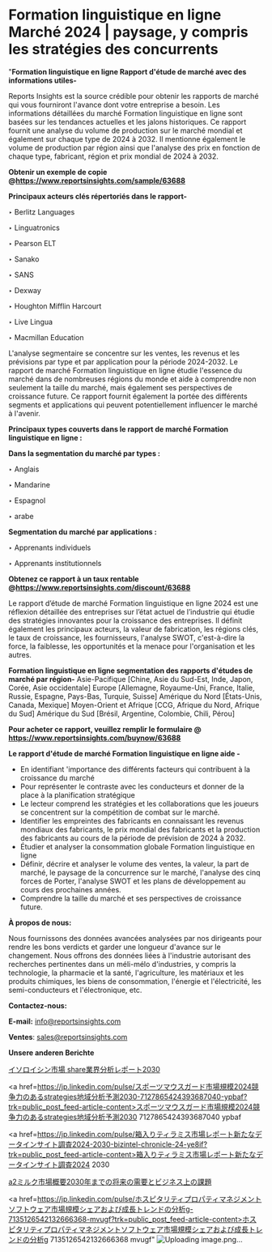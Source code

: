 # Formation linguistique en ligne Marché 2024 | paysage, y compris les stratégies des concurrents

"<strong>Formation linguistique en ligne Rapport d'étude de marché avec des informations utiles-</strong>

Reports Insights est la source crédible pour obtenir les rapports de marché qui vous fourniront l'avance dont votre entreprise a besoin. Les informations détaillées du marché Formation linguistique en ligne sont basées sur les tendances actuelles et les jalons historiques. Ce rapport fournit une analyse du volume de production sur le marché mondial et également sur chaque type de 2024 à 2032. Il mentionne également le volume de production par région ainsi que l'analyse des prix en fonction de chaque type, fabricant, région et prix mondial de 2024 à 2032.

<strong><b>Obtenir un exemple de copie @</b></strong><a href=https://www.reportsinsights.com/sample/63688><strong><b>https://www.reportsinsights.com/sample/63688</b></strong></a>

<b>Principaux acteurs clés répertoriés dans le rapport-</b>

<b> </b>‣ Berlitz Languages

‣ Linguatronics

‣ Pearson ELT

‣ Sanako

‣ SANS

‣ Dexway

‣ Houghton Mifflin Harcourt

‣ Live Lingua

‣ Macmillan Education

L'analyse segmentaire se concentre sur les ventes, les revenus et les prévisions par type et par application pour la période 2024-2032. Le rapport de marché Formation linguistique en ligne étudie l'essence du marché dans de nombreuses régions du monde et aide à comprendre non seulement la taille du marché, mais également ses perspectives de croissance future. Ce rapport fournit également la portée des différents segments et applications qui peuvent potentiellement influencer le marché à l'avenir.

<strong>Principaux types couverts dans le rapport de marché Formation linguistique en ligne :</strong>

<strong>Dans la segmentation du marché par types :</strong>

‣ Anglais

‣ Mandarine

‣ Espagnol

‣ arabe

<strong>Segmentation du marché par applications :</strong>

‣ Apprenants individuels

‣ Apprenants institutionnels

<strong><b>Obtenez ce rapport à un taux rentable @</b></strong><a href=https://www.reportsinsights.com/discount/63688><strong><b>https://www.reportsinsights.com/discount/63688</b></strong></a>

Le rapport d’étude de marché Formation linguistique en ligne 2024 est une réflexion détaillée des entreprises sur l’état actuel de l’industrie qui étudie des stratégies innovantes pour la croissance des entreprises. Il définit également les principaux acteurs, la valeur de fabrication, les régions clés, le taux de croissance, les fournisseurs, l'analyse SWOT, c'est-à-dire la force, la faiblesse, les opportunités et la menace pour l'organisation et les autres.

<strong>Formation linguistique en ligne segmentation des rapports d'études de marché par région-</strong>
Asie-Pacifique [Chine, Asie du Sud-Est, Inde, Japon, Corée, Asie occidentale]
Europe [Allemagne, Royaume-Uni, France, Italie, Russie, Espagne, Pays-Bas, Turquie, Suisse]
Amérique du Nord [États-Unis, Canada, Mexique]
Moyen-Orient et Afrique [CCG, Afrique du Nord, Afrique du Sud]
Amérique du Sud [Brésil, Argentine, Colombie, Chili, Pérou]

<strong>Pour acheter ce rapport, veuillez remplir le formulaire @   <a href=https://www.reportsinsights.com/buynow/63688>https://www.reportsinsights.com/buynow/63688</a></strong>

<strong>Le rapport d'étude de marché Formation linguistique en ligne aide -</strong>
<ul>
  <li>En identifiant 'importance des différents facteurs qui contribuent à la croissance du marché</li>
  <li>Pour représenter le contraste avec les conducteurs et donner de la place à la planification stratégique</li>
  <li>Le lecteur comprend les stratégies et les collaborations que les joueurs se concentrent sur la compétition de combat sur le marché.</li>
  <li>Identifier les empreintes des fabricants en connaissant les revenus mondiaux des fabricants, le prix mondial des fabricants et la production des fabricants au cours de la période de prévision de 2024 à 2032.</li>
  <li>Étudier et analyser la consommation globale Formation linguistique en ligne</li>
  <li>Définir, décrire et analyser le volume des ventes, la valeur, la part de marché, le paysage de la concurrence sur le marché, l'analyse des cinq forces de Porter, l'analyse SWOT et les plans de développement au cours des prochaines années.</li>
  <li>Comprendre la taille du marché et ses perspectives de croissance future.</li>
</ul>
<strong>À propos de nous:</strong>

Nous fournissons des données avancées analysées par nos dirigeants pour rendre les bons verdicts et garder une longueur d'avance sur le changement. Nous offrons des données liées à l'industrie autorisant des recherches pertinentes dans un méli-mélo d'industries, y compris la technologie, la pharmacie et la santé, l'agriculture, les matériaux et les produits chimiques, les biens de consommation, l'énergie et l'électricité, les semi-conducteurs et l'électronique, etc.

<strong>Contactez-nous:</strong>

<strong>E-mail:</strong> <a href=mailto:info@reportsinsights.com>info@reportsinsights.com</a>

<strong>Ventes</strong>: <a href=mailto:sales@reportsinsights.com>sales@reportsinsights.com</a>

<strong>Unsere anderen Berichte</strong>

<a href=https://www.linkedin.com/pulse/イソロイシン市場-share業界分析レポート2030-community-market-research-sacuf/>イソロイシン市場 share業界分析レポート2030</a>

<a href=https://jp.linkedin.com/pulse/スポーツマウスガード市場規模2024競争力のあるstrategies地域分析予測2030-7127865424393687040-ypbaf?trk=public_post_feed-article-content>スポーツマウスガード市場規模2024競争力のあるstrategies地域分析予測2030 7127865424393687040 ypbaf</a>

<a href=https://jp.linkedin.com/pulse/箱入りティラミス市場レポート新たなデータインサイト調査2024-2030-bizintel-chronicle-24-ye8if?trk=public_post_feed-article-content>箱入りティラミス市場レポート新たなデータインサイト調査2024 2030</a>

<a href=https://www.linkedin.com/pulse/a2ミルク市場概要2030年までの将来の需要とビジネス上の課題-infopulse-daily-360-blkwf/>a2ミルク市場概要2030年までの将来の需要とビジネス上の課題</a>

<a href=https://jp.linkedin.com/pulse/ホスピタリティプロパティマネジメントソフトウェア市場規模シェアおよび成長トレンドの分析g-7135126542132666368-mvugf?trk=public_post_feed-article-content>ホスピタリティプロパティマネジメントソフトウェア市場規模シェアおよび成長トレンドの分析g 7135126542132666368 mvugf</a>"
![Uploading image.png…]()
